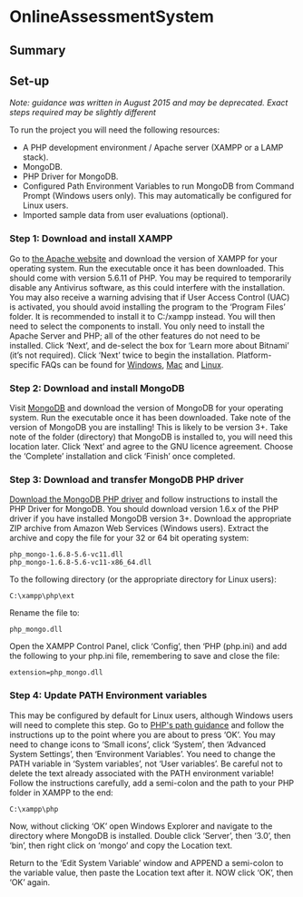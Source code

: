 # OnlineAssessmentSystem

## Summary

## Set-up

*Note: guidance was written in August 2015 and may be deprecated. Exact steps required may be slightly different*

To run the project you will need the following resources:
* A PHP development environment / Apache server (XAMPP or a LAMP stack).
* MongoDB.
* PHP Driver for MongoDB.
* Configured Path Environment Variables to run MongoDB from Command Prompt (Windows users only). This may automatically be configured for Linux users.
* Imported sample data from user evaluations (optional).

### Step 1: Download and install XAMPP

Go to [the Apache website](https://www.apachefriends.org/index.html) and download the version of XAMPP for your operating system. Run the executable once it has been downloaded. This should come with version 5.6.11 of PHP.
You may be required to temporarily disable any Antivirus software, as this could interfere with the installation. You may also receive a warning advising that if User Access Control (UAC) is activated, you should avoid installing the program to the ‘Program Files’ folder. It is recommended to install it to C:/xampp instead.
You will then need to select the components to install. You only need to install the Apache Server and PHP; all of the other features do not need to be installed. Click ‘Next’, and de-select the box for ‘Learn more about Bitnami’ (it’s not required). Click ‘Next’ twice to begin the installation.
Platform-specific FAQs can be found for [Windows](https://www.apachefriends.org/faq_windows.html), [Mac](https://www.apachefriends.org/faq_osx.html) and [Linux](https://www.apachefriends.org/faq_linux.html).

### Step 2: Download and install MongoDB

Visit [MongoDB](https://www.mongodb.org/downloads) and download the version of MongoDB for your operating system. Run the executable once it has been downloaded. Take note of the version of MongoDB you are installing! This is likely to be version 3+. Take note of the folder (directory) that MongoDB is installed to, you will need this location later.
Click ‘Next’ and agree to the GNU licence agreement. Choose the ‘Complete’ installation and click ‘Finish’ once completed.

### Step 3: Download and transfer MongoDB PHP driver

[Download the MongoDB PHP driver](http://docs.mongodb.org/ecosystem/drivers/php/) and follow instructions to install the PHP Driver for MongoDB. You should download version 1.6.x of the PHP driver if you have installed MongoDB version 3+. Download the appropriate ZIP archive from Amazon Web Services (Windows users). Extract the archive and copy the file for your 32 or 64 bit operating system:

```
php_mongo-1.6.8-5.6-vc11.dll 
php_mongo-1.6.8-5.6-vc11-x86_64.dll
```

To the following directory (or the appropriate directory for Linux users):

```
C:\xampp\php\ext
```

Rename the file to:

```
php_mongo.dll
```

Open the XAMPP Control Panel, click ‘Config’, then ‘PHP (php.ini) and add the following to your php.ini file, remembering to save and close the file:

```
extension=php_mongo.dll
```

### Step 4: Update PATH Environment variables

This may be configured by default for Linux users, although Windows users will need to complete this step. Go to [PHP's path guidance](http://us3.php.net/manual/en/faq.installation.php#faq.installation.addtopath) and follow the instructions up to the point where you are about to press ‘OK’. You may need to change icons to ‘Small icons’, click ‘System’, then ‘Advanced System Settings’, then ‘Environment Variables’. You need to change the PATH variable in ‘System variables’, not ‘User variables’. Be careful not to delete the text already associated with the PATH environment variable! Follow the instructions carefully, add a semi-colon and the path to your PHP folder in XAMPP to the end:

```
C:\xampp\php
```

Now, without clicking ‘OK’ open Windows Explorer and navigate to the directory where MongoDB is installed. Double click ‘Server’, then ‘3.0’, then ‘bin’, then right click on ‘mongo’ and copy the Location text.

Return to the ‘Edit System Variable’ window and APPEND a semi-colon to the variable value, then paste the Location text after it. NOW click ‘OK’, then ‘OK’ again.
